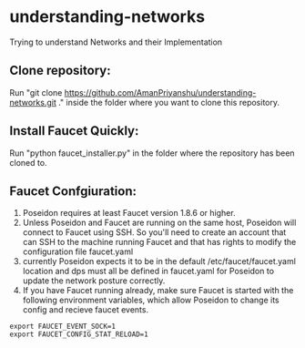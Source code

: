 # understanding-networks
Trying to understand Networks and their Implementation

## Clone repository:
Run "git clone https://github.com/AmanPriyanshu/understanding-networks.git ." inside the folder where you want to clone this repository.

## Install Faucet Quickly:
Run "python faucet_installer.py" in the folder where the repository has been cloned to.

## Faucet Confgiuration:
1. Poseidon requires at least Faucet version 1.8.6 or higher.
2. Unless Poseidon and Faucet are running on the same host, Poseidon will connect to Faucet using SSH. So you'll need to create an account that can SSH to the machine running Faucet and that has rights to modify the configuration file faucet.yaml
3. currently Poseidon expects it to be in the default /etc/faucet/faucet.yaml location and dps must all be defined in faucet.yaml for Poseidon to update the network posture correctly.
4. If you have Faucet running already, make sure Faucet is started with the following environment variables, which allow Poseidon to change its config and recieve faucet events.
```
export FAUCET_EVENT_SOCK=1
export FAUCET_CONFIG_STAT_RELOAD=1
```
